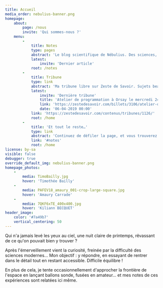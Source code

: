 ```yaml
---
title: Accueil
media_order: nebulius-banner.png
homepage:
    about:
        page: /nous
        invite: 'Qui sommes-nous ?'
    menu:
        -
            title: Notes
            type: pages
            abstract: 'Le blog scientifique de Nébulius. Des sciences, de la physique… mais pas que&nbsp;!'
            latest:
                invite: 'Dernier article'
            root: /notes
        -
            title: Tribune
            type: link
            abstract: 'Ma tribune libre sur Zeste de Savoir. Sujets beaucoup plus variés et sans réelle ligne éditoriale :o'
            latest:
                invite: 'Dernière tribune'
                title: 'Atelier de programmation à Orsay le mercredi 24 avril 2019'
                link: 'https://zestedesavoir.com/billets/3106/atelier-de-programmation-a-orsay-le-mercredi-24-avril-2019/'
                date: '06-04-2019 00:00'
            link: 'https://zestedesavoir.com/contenus/tribunes/1126/'
            root: /home
        -
            title: 'Et tout le reste…'
            type: link
            abstract: 'Continuez de défiler la page, et vous trouverez ballons stratosphériques &amp; autre projets&nbsp;! (Et du social si vous êtes vaillant⋅e)'
            link: '#notes'
            root: /home
license: by-sa
visible: false
debugger: true
override_default_img: nebulius-banner.png
homepage_photos:
    -
        media: TimoBailly.jpg
        hover: 'Timothée Bailly'
    -
        media: PAFEV18_amaury_001-crop-large-square.jpg
        hover: 'Amaury Carrade'
    -
        media: 7QKF6xTE_400x400.jpg
        hover: 'Kiliann BECQUET'
header_image:
    color: '#7a49b7'
    vertical_centering: 50
---
```


Qui n'a jamais levé les yeux au ciel, une nuit claire de printemps, rêvassant de ce qu'on pouvait bien y trouver ?

Après l'émerveillement vient la curiosité, freinée par la difficulté des sciences modernes… Mon objectif : y répondre, en essayant de rentrer dans le détail tout en restant accessible. Difficile équilibre !

En plus de cela, je tente occasionnellement d'approcher la frontière de l'espace en lançant ballons sonde, fusées en amateur… et mes notes de ces expériences sont relatées ici même.